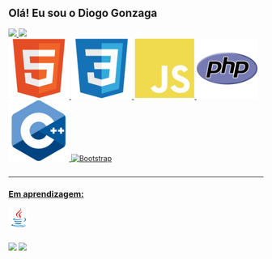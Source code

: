 ## Olá! Eu sou o Diogo Gonzaga

<table>
  <a href="https://github.com/leehxd">
  <img height="180em" src="https://github-readme-stats.vercel.app/api?username=diogogonzaga&show_icons=true&theme=tokyonight&include_all_commits=true&count_private=true"/>
  <img height="180em" src="https://github-readme-stats.vercel.app/api/top-langs/?username=diogogonzaga&layout=compact&langs_count=6&theme=tokyonight"/>
    <br>
  <img src="https://raw.githubusercontent.com/devicons/devicon/master/icons/html5/html5-original.svg" width="120" alt="HTML5">
  <img src="https://raw.githubusercontent.com/devicons/devicon/master/icons/css3/css3-original.svg" width="120" alt="CSS3">
  <img src="https://raw.githubusercontent.com/devicons/devicon/master/icons/javascript/javascript-plain.svg" width="120" alt="JavaScript">
  <img src="https://raw.githubusercontent.com/devicons/devicon/master/icons/php/php-original.svg" width="120" alt="PHP">
  <img <img alt="C++" src="https://raw.githubusercontent.com/devicons/devicon/master/icons/cplusplus/cplusplus-original.svg" width="120" alt="C++">
  <img src="https://img.icons8.com/color/2x/bootstrap.png" width="120" alt="Bootstrap">
</table>

---

### Em aprendizagem:

<div style="display: flex; align-items: center; gap: 10px;">
  <img alt="Java" height="40" src="https://raw.githubusercontent.com/devicons/devicon/master/icons/java/java-original.svg">
</div>

##
<div>
  <a href="https://www.instagram.com/dgzin_gz/" target="_blank"><img src="https://img.shields.io/badge/-Instagram-%23E4405F?style=for-the-badge&logo=instagram&logoColor=white" target="_blank"></a>
  <a href = "mailto:diogodgonzaga@gmail.com"><img src="https://img.shields.io/badge/-Gmail-%23333?style=for-the-badge&logo=gmail&logoColor=white" target="_blank"></a>
  
</div>
